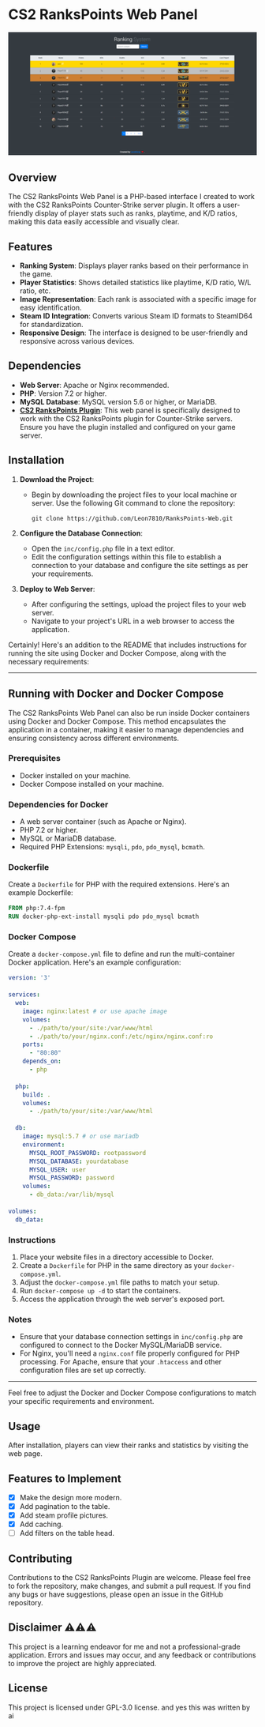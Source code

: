 # CS2 RanksPoints Web Panel

![Screenshot of the Panel](ranks/panel_2.png)

## Overview

The CS2 RanksPoints Web Panel is a PHP-based interface I created to work with the CS2 RanksPoints Counter-Strike server plugin. It offers a user-friendly display of player stats such as ranks, playtime, and K/D ratios, making this data easily accessible and visually clear.

## Features

- **Ranking System**: Displays player ranks based on their performance in the game.
- **Player Statistics**: Shows detailed statistics like playtime, K/D ratio, W/L ratio, etc.
- **Image Representation**: Each rank is associated with a specific image for easy identification.
- **Steam ID Integration**: Converts various Steam ID formats to SteamID64 for standardization.
- **Responsive Design**: The interface is designed to be user-friendly and responsive across various devices.

## Dependencies

- **Web Server**: Apache or Nginx recommended.
- **PHP**: Version 7.2 or higher.
- **MySQL Database**: MySQL version 5.6 or higher, or MariaDB.
- **[CS2 RanksPoints Plugin](https://github.com/ABKAM2023/CS2-RanksPoints)**: This web panel is specifically designed to work with the CS2 RanksPoints plugin for Counter-Strike servers. Ensure you have the plugin installed and configured on your game server.

## Installation

1. **Download the Project**:
   - Begin by downloading the project files to your local machine or server. Use the following Git command to clone the repository:
     ```
     git clone https://github.com/Leon7810/RanksPoints-Web.git
     ```

2. **Configure the Database Connection**:
   - Open the `inc/config.php` file in a text editor.
   - Edit the configuration settings within this file to establish a connection to your database and configure the site settings as per your requirements.

3. **Deploy to Web Server**:
   - After configuring the settings, upload the project files to your web server.
   - Navigate to your project's URL in a web browser to access the application.

Certainly! Here's an addition to the README that includes instructions for running the site using Docker and Docker Compose, along with the necessary requirements:

---

## Running with Docker and Docker Compose

The CS2 RanksPoints Web Panel can also be run inside Docker containers using Docker and Docker Compose. This method encapsulates the application in a container, making it easier to manage dependencies and ensuring consistency across different environments.

### Prerequisites

- Docker installed on your machine.
- Docker Compose installed on your machine.

### Dependencies for Docker

- A web server container (such as Apache or Nginx).
- PHP 7.2 or higher.
- MySQL or MariaDB database.
- Required PHP Extensions: `mysqli`, `pdo`, `pdo_mysql`, `bcmath`.

### Dockerfile

Create a `Dockerfile` for PHP with the required extensions. Here's an example Dockerfile:

```Dockerfile
FROM php:7.4-fpm
RUN docker-php-ext-install mysqli pdo pdo_mysql bcmath
```

### Docker Compose

Create a `docker-compose.yml` file to define and run the multi-container Docker application. Here's an example configuration:

```yaml
version: '3'

services:
  web:
    image: nginx:latest # or use apache image
    volumes:
      - ./path/to/your/site:/var/www/html
      - ./path/to/your/nginx.conf:/etc/nginx/nginx.conf:ro
    ports:
      - "80:80"
    depends_on:
      - php

  php:
    build: .
    volumes:
      - ./path/to/your/site:/var/www/html

  db:
    image: mysql:5.7 # or use mariadb
    environment:
      MYSQL_ROOT_PASSWORD: rootpassword
      MYSQL_DATABASE: yourdatabase
      MYSQL_USER: user
      MYSQL_PASSWORD: password
    volumes:
      - db_data:/var/lib/mysql

volumes:
  db_data:
```

### Instructions

1. Place your website files in a directory accessible to Docker.
2. Create a `Dockerfile` for PHP in the same directory as your `docker-compose.yml`.
3. Adjust the `docker-compose.yml` file paths to match your setup.
4. Run `docker-compose up -d` to start the containers.
5. Access the application through the web server's exposed port.

### Notes

- Ensure that your database connection settings in `inc/config.php` are configured to connect to the Docker MySQL/MariaDB service.
- For Nginx, you'll need a `nginx.conf` file properly configured for PHP processing. For Apache, ensure that your `.htaccess` and other configuration files are set up correctly.

---

Feel free to adjust the Docker and Docker Compose configurations to match your specific requirements and environment.

## Usage

After installation, players can view their ranks and statistics by visiting the web page.

## Features to Implement
- [x] Make the design more modern.
- [x] Add pagination to the table.
- [x] Add steam profile pictures.
- [x] Add caching.
- [ ] Add filters on the table head.

## Contributing

Contributions to the CS2 RanksPoints Plugin are welcome. Please feel free to fork the repository, make changes, and submit a pull request. If you find any bugs or have suggestions, please open an issue in the GitHub repository.

## Disclaimer ⚠️⚠️⚠️

This project is a learning endeavor for me and not a professional-grade application. Errors and issues may occur, and any feedback or contributions to improve the project are highly appreciated.

## License

This project is licensed under GPL-3.0 license.
and yes this was written by ai

